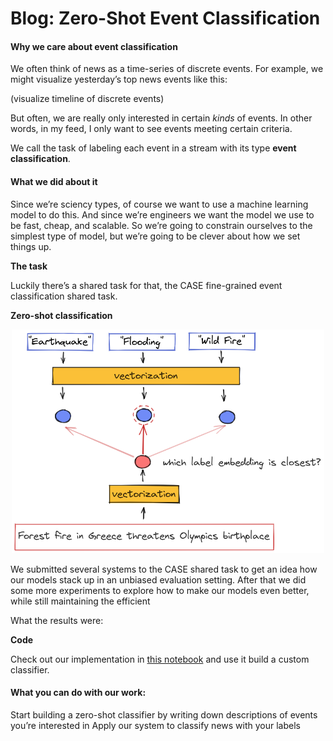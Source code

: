 # Blog: Zero-Shot Event Classification

#### Why we care about event classification

We often think of news as a time-series of discrete events. For example, we might visualize yesterday’s top news events like this:

(visualize timeline of discrete events)

But often, we are really only interested in certain _kinds_ of events. In other words, in my feed, I only want to see events meeting certain criteria.

We call the task of labeling each event in a stream with its type **event classification**.

#### What we did about it

Since we’re sciency types, of course we want to use a machine learning model to do this. And since we’re engineers we want the model we use to be fast, cheap, and scalable. So we’re going to constrain ourselves to the simplest type of model, but we’re going to be clever about how we set things up.

**The task**

Luckily there’s a shared task for that, the CASE fine-grained event classification shared task.

**Zero-shot classification**

<div style="text-align:center"><img src="diagrams/zero-shot-baseline.png" alt="drawing" width="500"/></div>


We submitted several systems to the CASE shared task to get an idea how our models stack up in an unbiased evaluation setting. After that we did some more experiments to explore how to make our models even better, while still maintaining the efficient

What the results were:

**Code**

Check out our implementation in [this notebook](notebooks/SentenceTransformers-ZeroShot-Baseline.ipynb) and use it build a custom classifier.

#### What you can do with our work:

Start building a zero-shot classifier by writing down descriptions of events you’re interested in
Apply our system to classify news with your labels
